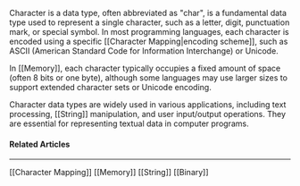 Character is a data type, often abbreviated as "char", is a fundamental data type used to represent a single character, such as a letter, digit, punctuation mark, or special symbol. In most programming languages, each character is encoded using a specific [[Character Mapping|encoding scheme]], such as ASCII (American Standard Code for Information Interchange) or Unicode.

In [[Memory]], each character typically occupies a fixed amount of space (often 8 bits or one byte), although some languages may use larger sizes to support extended character sets or Unicode encoding.

Character data types are widely used in various applications, including text processing, [[String]] manipulation, and user input/output operations. They are essential for representing textual data in computer programs.

#### Related Articles
<hr>

[[Character Mapping]]
[[Memory]]
[[String]]
[[Binary]]
